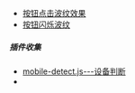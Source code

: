 * [按钮点击波纹效果](http://www.imuum.com/demo/shuibo/index.html)
* [按钮闪烁波纹](http://www.php.cn/css-tutorial-355037.html)





##### 插件收集

* [mobile-detect.js---设备判断](https://www.awesomes.cn/repo/hgoebl/mobile-detect-js)
* 